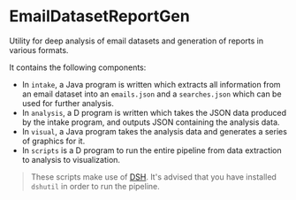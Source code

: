 # EmailDatasetReportGen
Utility for deep analysis of email datasets and generation of reports in various formats.

It contains the following components:

- In `intake`, a Java program is written which extracts all information from an email dataset into an `emails.json` and a `searches.json` which can be used for further analysis.
- In `analysis`, a D program is written which takes the JSON data produced by the intake program, and outputs JSON containing the analysis data.
- In `visual`, a Java program takes the analysis data and generates a series of graphics for it.
- In `scripts` is a D program to run the entire pipeline from data extraction to analysis to visualization.

> These scripts make use of [DSH](https://code.dlang.org/packages/dsh). It's advised that you have installed `dshutil` in order to run the pipeline.
